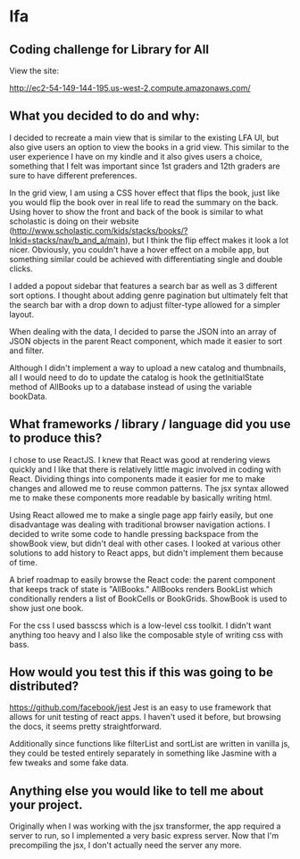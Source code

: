 # lfa
## Coding challenge for Library for All

View the site: 

http://ec2-54-149-144-195.us-west-2.compute.amazonaws.com/
## What you decided to do and why:
I decided to recreate a main view that is similar to the existing LFA UI, but also give users an option to view the books in a grid view. This similar to the user experience I have on my kindle and it also gives users a choice, something that I felt was important since 1st graders and 12th graders are sure to have different preferences. 

In the grid view, I am using a CSS hover effect that flips the book, just like you would flip the book over in real life to read the summary on the back. Using hover to show the front and back of the book is similar to what scholastic is doing on their website (http://www.scholastic.com/kids/stacks/books/?lnkid=stacks/nav/b_and_a/main), but I think the flip effect makes it look a lot nicer. Obviously, you couldn't have a hover effect on a mobile app, but something similar could be achieved with differentiating single and double clicks. 

I added a popout sidebar that features a search bar as well as 3 different sort options. I thought about adding genre pagination but ultimately felt that the search bar with a drop down to adjust filter-type allowed for a simpler layout.

When dealing with the data, I decided to parse the JSON into an array of JSON objects in the parent React component, which made it easier to sort and filter. 

Although I didn't implement a way to upload a new catalog and thumbnails, all I would need to do to update the catalog is hook the getInitialState method of AllBooks up to a database instead of using the variable bookData.

## What frameworks / library / language did you use to produce this?
I chose to use ReactJS. I knew that React was good at rendering views quickly and I like that there is relatively little magic involved in coding with React. Dividing things into components made it easier for me to make changes and allowed me to reuse common patterns. The jsx syntax allowed me to make these components more readable by basically writing html.

Using React allowed me to make a single page app fairly easily, but one disadvantage was dealing with traditional browser navigation actions. I decided to write some code to handle pressing backspace from the showBook view, but didn't deal with other cases. I looked at various other solutions to add history to React apps, but didn't implement them because of time.

A brief roadmap to easily browse the React code: the parent component that keeps track of state is "AllBooks." AllBooks renders BookList which conditionally renders a list of BookCells or BookGrids. ShowBook is used to show just one book. 

For the css I used basscss which is a low-level css toolkit. I didn't want anything too heavy and I also like the composable style of writing css with bass.

## How would you test this if this was going to be distributed?
https://github.com/facebook/jest
Jest is an easy to use framework that allows for unit testing of react apps. I haven't used it before, but browsing the docs, it seems pretty straightforward.

Additionally since functions like filterList and sortList are written in vanilla js, they could be tested entirely separately in something like Jasmine with a few tweaks and some fake data.

## Anything else you would like to tell me about your project.
Originally when I was working with the jsx transformer, the app required a server to run, so I implemented a very basic express server. Now that I'm precompiling the jsx, I don't actually need the server any more.
